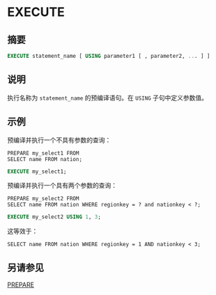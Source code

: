 
# EXECUTE

## 摘要

``` sql
EXECUTE statement_name [ USING parameter1 [ , parameter2, ... ] ]
```

## 说明

执行名称为 `statement_name` 的预编译语句。在 `USING` 子句中定义参数值。

## 示例

预编译并执行一个不具有参数的查询：

    PREPARE my_select1 FROM
    SELECT name FROM nation;

``` sql
EXECUTE my_select1;
```

预编译并执行一个具有两个参数的查询：

    PREPARE my_select2 FROM
    SELECT name FROM nation WHERE regionkey = ? and nationkey < ?;

``` sql
EXECUTE my_select2 USING 1, 3;
```

这等效于：

    SELECT name FROM nation WHERE regionkey = 1 AND nationkey < 3;

## 另请参见

[PREPARE](./prepare.html)
